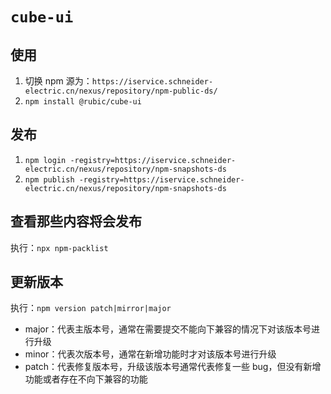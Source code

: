 # `cube-ui`

## 使用

1. 切换 npm 源为：`https://iservice.schneider-electric.cn/nexus/repository/npm-public-ds/`
2. `npm install @rubic/cube-ui`

## 发布

1. `npm login -registry=https://iservice.schneider-electric.cn/nexus/repository/npm-snapshots-ds`
2. `npm publish -registry=https://iservice.schneider-electric.cn/nexus/repository/npm-snapshots-ds`

## 查看那些内容将会发布

执行：`npx npm-packlist`

## 更新版本

执行：`npm version patch|mirror|major`

- major：代表主版本号，通常在需要提交不能向下兼容的情况下对该版本号进行升级
- minor：代表次版本号，通常在新增功能时才对该版本号进行升级
- patch：代表修复版本号，升级该版本号通常代表修复一些 bug，但没有新增功能或者存在不向下兼容的功能
